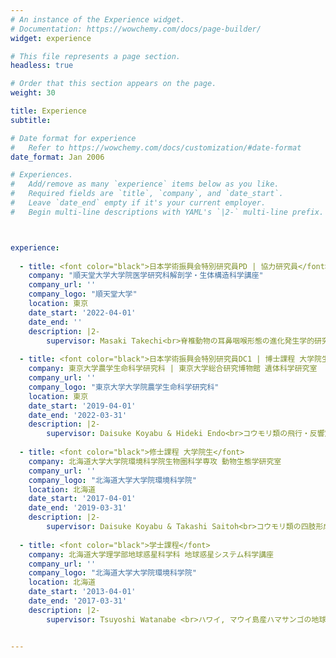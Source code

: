 ```yaml
---
# An instance of the Experience widget.
# Documentation: https://wowchemy.com/docs/page-builder/
widget: experience

# This file represents a page section.
headless: true

# Order that this section appears on the page.
weight: 30

title: Experience
subtitle:

# Date format for experience
#   Refer to https://wowchemy.com/docs/customization/#date-format
date_format: Jan 2006

# Experiences.
#   Add/remove as many `experience` items below as you like.
#   Required fields are `title`, `company`, and `date_start`.
#   Leave `date_end` empty if it's your current employer.
#   Begin multi-line descriptions with YAML's `|2-` multi-line prefix.



experience:
  
  - title: <font color="black">日本学術振興会特別研究員PD | 協力研究員</font>
    company: "順天堂大学大学院医学研究科解剖学・生体構造科学講座"
    company_url: ''
    company_logo: "順天堂大学"
    location: 東京
    date_start: '2022-04-01'
    date_end: ''
    description: |2-
        supervisor: Masaki Takechi<br>脊椎動物の耳鼻咽喉形態の進化発生学的研究
        
  - title: <font color="black">日本学術振興会特別研究員DC1 | 博士課程 大学院生</font>
    company: 東京大学農学生命科学研究科 | 東京大学総合研究博物館 遺体科学研究室
    company_url: ''
    company_logo: "東京大学大学院農学生命科学研究科"
    location: 東京
    date_start: '2019-04-01'
    date_end: '2022-03-31'
    description: |2-
        supervisor: Daisuke Koyabu & Hideki Endo<br>コウモリ類の飛行・反響定位器官の進化発生学的研究
        
  - title: <font color="black">修士課程 大学院生</font>
    company: 北海道大学大学院環境科学院生物圏科学専攻 動物生態学研究室
    company_url: ''
    company_logo: "北海道大学大学院環境科学院"
    location: 北海道
    date_start: '2017-04-01'
    date_end: '2019-03-31'
    description: |2-
        supervisor: Daisuke Koyabu & Takashi Saitoh<br>コウモリ類の四肢形成と飛行・繁殖生態の進化   
        
  - title: <font color="black">学士課程</font>
    company: 北海道大学理学部地球惑星科学科 地球惑星システム科学講座
    company_url: ''
    company_logo: "北海道大学大学院環境科学院"
    location: 北海道
    date_start: '2013-04-01'
    date_end: '2017-03-31'
    description: |2-
        supervisor: Tsuyoshi Watanabe <br>ハワイ, マウイ島産ハマサンゴの地球化学的研究


---
```

